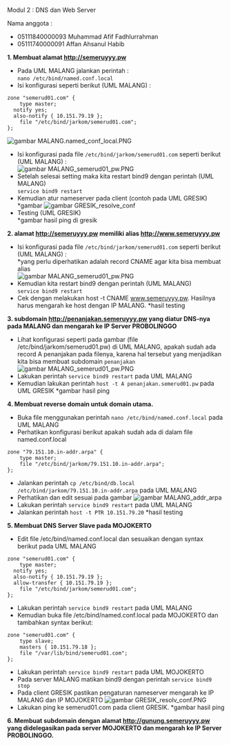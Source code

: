 Modul 2 : DNS dan Web Server

Nama anggota :
- 05111840000093 Muhammad Afif Fadhlurrahman 
- 05111740000091 Affan Ahsanul Habib

**1. Membuat alamat http://semeruyyy.pw**
- Pada UML MALANG jalankan perintah : </br>
`nano /etc/bind/named.conf.local`
- Isi konfigurasi seperti berikut (UML MALANG) :
```
zone "semerud01.com" {
	type master;
  notify yes;
  also-notify { 10.151.79.19 };
	file "/etc/bind/jarkom/semerud01.com";
};
```
![gambar MALANG.named_conf_local.PNG](img/MALANG.named_conf_local.PNG)

- Isi konfigurasi pada file `/etc/bind/jarkom/semerud01.com` seperti berikut (UML MALANG) : </br>
![gambar MALANG_semerud01_pw.PNG](img/MALANG_semerud01_pw.PNG)
- Setelah selesai setting maka kita restart bind9 dengan perintah (UML MALANG) </br>
`service bind9 restart`
- Kemudian atur nameserver pada client (contoh pada UML GRESIK)</br>
*gambar 
![gambar GRESIK_resolve_conf](img/GRESIK_resolv_conf.PNG)
- Testing (UML GRESIK)</br>
*gambar hasil ping di gresik

**2. alamat http://semeruyyy.pw memiliki alias http://www.semeruyyy.pw**
- Isi konfigurasi pada file `/etc/bind/jarkom/semerud01.com` seperti berikut (UML MALANG) : </br> 
*yang perlu diperhatikan adalah record CNAME agar kita bisa membuat alias </br>
![gambar MALANG_semerud01_pw.PNG ](img/MALANG_semerud01_pw.PNG)
- Kemudian kita restart bind9 dengan perintah (UML MALANG) </br>
`service bind9 restart`
- Cek dengan melakukan host -t CNAME www.semeruyyy.pw. Hasilnya harus mengarah ke host dengan IP MALANG.
*hasil testing

**3. subdomain http://penanjakan.semeruyyy.pw yang diatur DNS-nya pada MALANG dan mengarah ke IP Server PROBOLINGGO**
- Lihat konfigurasi seperti pada gambar (file /etc/bind/jarkom/semerud01.pw) di UML MALANG, apakah sudah ada record A penanjakan pada filenya, karena hal tersebut yang menjadikan kita bisa membuat subdomain `penanjakan`
![gambar MALANG_semerud01_pw.PNG ](img/MALANG_semerud01_pw.PNG)
- Lakukan perintah `service bind9 restart` pada UML MALANG
- Kemudian lakukan perintah `host -t A penanjakan.semerud01.pw` pada UML GRESIK
*gambar hasil ping

**4. Membuat reverse domain untuk domain utama.**
- Buka file menggunakan perintah `nano /etc/bind/named.conf.local` pada UML MALANG
- Perhatikan konfigurasi berikut apakah sudah ada di dalam file named.conf.local
```
zone "79.151.10.in-addr.arpa" {
    type master;
    file "/etc/bind/jarkom/79.151.10.in-addr.arpa";
};
```
- Jalankan perintah `cp /etc/bind/db.local /etc/bind/jarkom/79.151.10.in-addr.arpa` pada UML MALANG
- Perhatikan dan edit sesuai pada gambar 
![gambar MALANG_addr_arpa](img/MALANG_addr_arpa.PNG)
- Lakukan perintah `service bind9 restart` pada UML MALANG
- Jalankan perintah `host -t PTR 10.151.79.20`
*hasil testing

**5. Membuat DNS Server Slave pada MOJOKERTO**
- Edit file /etc/bind/named.conf.local dan sesuaikan dengan syntax berikut pada UML MALANG
```
zone "semerud01.com" {
	type master;
  notify yes;
  also-notify { 10.151.79.19 };
  allow-transfer { 10.151.79.19 };
	file "/etc/bind/jarkom/semerud01.com";
};
```
- Lakukan perintah `service bind9 restart` pada UML MALANG
- Kemudian buka file /etc/bind/named.conf.local pada MOJOKERTO dan tambahkan syntax berikut:
```
zone "semerud01.com" {
    type slave;
    masters { 10.151.79.18 }; 
    file "/var/lib/bind/semerud01.com";
};
```
- Lakukan perintah `service bind9 restart` pada UML MOJOKERTO
- Pada server MALANG matikan bind9 dengan perintah `service bind9 stop`
- Pada client GRESIK pastikan pengaturan nameserver mengarah ke IP MALANG dan IP MOJOKERTO
![gambar GRESIK_resolv_conf.PNG](img/GRESIK_resolv_conf.PNG)
- Lakukan ping ke semerud01.com pada client GRESIK. 
*gambar hasil ping

**6. Membuat subdomain dengan alamat http://gunung.semeruyyy.pw yang didelegasikan pada server MOJOKERTO dan mengarah ke IP Server PROBOLINGGO.**
